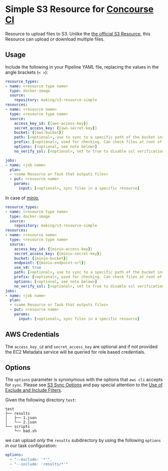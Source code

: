 # Simple S3 Resource for [Concourse CI](http://concourse.ci)

Resource to upload files to S3. Unlike the [the official S3 Resource](https://github.com/concourse/s3-resource), this Resource can upload or download multiple files.

## Usage

Include the following in your Pipeline YAML file, replacing the values in the angle brackets (`< >`):

```yaml
resource_types:
- name: <resource type name>
  type: docker-image
  source:
    repository: making/s3-resource-simple
resources:
- name: <resource name>
  type: <resource type name>
  source:
    access_key_id: {{aws-access-key}}
    secret_access_key: {{aws-secret-key}}
    bucket: {{aws-bucket}}
    path: [<optional>, use to sync to a specific path of the bucket instead of root of bucket]
    prefix: [<optional>, used for checking. Can check files at root of bucket not in 'path']
    options: [<optional, see note below>]
    no_verify_ssl: [<optional>, set to true to disable ssl verification]

jobs:
- name: <job name>
  plan:
  - <some Resource or Task that outputs files>
  - put: <resource name>
    params:
      input: [<optional>, sync files in a specific resource]
```

In case of [minio](https://www.minio.io/),

```yaml
resource_types:
- name: <resource type name>
  type: docker-image
  source:
    repository: making/s3-resource-simple
resources:
- name: <resource name>
  type: <resource type name>
  source:
    access_key_id: {{minio-access-key}}
    secret_access_key: {{minio-secret-key}}
    bucket: {{minio-bucket}}
    endpoint: {{minio-endpoint-url}}
    use_v4: true
    path: [<optional>, use to sync to a specific path of the bucket instead of root of bucket]
    prefix: [<optional>, used for checking. Can check files at root of bucket not in 'path']
    options: [<optional, see note below>]
    no_verify_ssl: [<optional>, set to true to disable ssl verification]
jobs:
- name: <job name>
  plan:
  - <some Resource or Task that outputs files>
  - put: <resource name>
    params:
      input: [<optional>, sync files in a specific resource]
```

## AWS Credentials

The `access_key_id` and `secret_access_key` are optional and if not provided the EC2 Metadata service will be queried for role based credentials.

## Options

The `options` parameter is synonymous with the options that `aws cli` accepts for `sync`. Please see [S3 Sync Options](http://docs.aws.amazon.com/cli/latest/reference/s3/sync.html#options) and pay special attention to the [Use of Exclude and Include Filters](http://docs.aws.amazon.com/cli/latest/reference/s3/index.html#use-of-exclude-and-include-filters).

Given the following directory `test`:

```
test
├── results
│   ├── 1.json
│   └── 2.json
└── scripts
    └── bad.sh
```

we can upload _only_ the `results` subdirectory by using the following `options` in our task configuration:

```yaml
options:
  - "--exclude: '*'",
  - "--include: 'results/*'"
```
